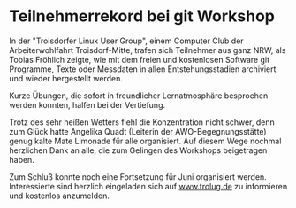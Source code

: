 Teilnehmerrekord bei git Workshop 
=================================

In der "Troisdorfer Linux User Group", einem Computer Club der Arbeiterwohlfahrt Troisdorf-Mitte, trafen sich Teilnehmer aus ganz NRW, als Tobias Fröhlich zeigte, wie mit dem freien und kostenlosen Software git Programme, Texte oder Messdaten in allen Entstehungsstadien archiviert und wieder hergestellt werden.

Kurze Übungen, die sofort in freundlicher Lernatmosphäre besprochen werden konnten, halfen bei der Vertiefung.

Trotz des sehr heißen Wetters fiehl die Konzentration nicht schwer, denn zum Glück hatte Angelika Quadt (Leiterin der AWO-Begegnungsstätte) genug kalte Mate Limonade für alle organisiert. Auf diesem Wege nochmal herzlichen Dank an alle, die zum Gelingen des Workshops beigetragen haben.

Zum Schluß konnte noch eine Fortsetzung für Juni organisiert werden. Interessierte sind herzlich eingeladen sich auf www.trolug.de zu informieren und kostenlos anzumelden.

